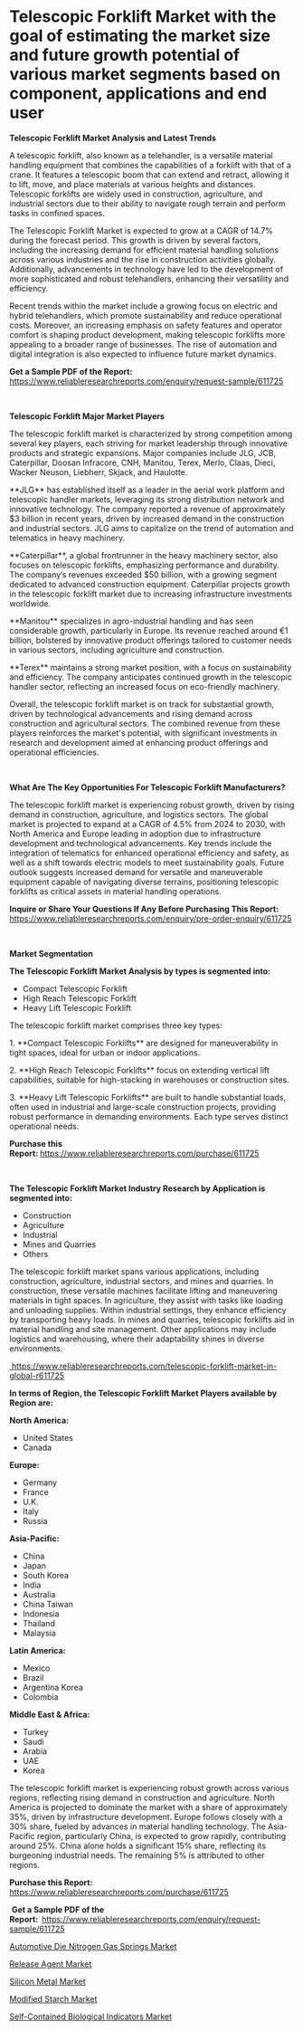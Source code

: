 <p><h1>Telescopic Forklift Market with the goal of estimating the market size and future growth potential of various market segments based on component, applications and end user</h1></p><p><strong>Telescopic Forklift Market Analysis and Latest Trends</strong></p>
<p><p>A telescopic forklift, also known as a telehandler, is a versatile material handling equipment that combines the capabilities of a forklift with that of a crane. It features a telescopic boom that can extend and retract, allowing it to lift, move, and place materials at various heights and distances. Telescopic forklifts are widely used in construction, agriculture, and industrial sectors due to their ability to navigate rough terrain and perform tasks in confined spaces.</p><p>The Telescopic Forklift Market is expected to grow at a CAGR of 14.7% during the forecast period. This growth is driven by several factors, including the increasing demand for efficient material handling solutions across various industries and the rise in construction activities globally. Additionally, advancements in technology have led to the development of more sophisticated and robust telehandlers, enhancing their versatility and efficiency.</p><p>Recent trends within the market include a growing focus on electric and hybrid telehandlers, which promote sustainability and reduce operational costs. Moreover, an increasing emphasis on safety features and operator comfort is shaping product development, making telescopic forklifts more appealing to a broader range of businesses. The rise of automation and digital integration is also expected to influence future market dynamics.</p></p>
<p><strong>Get a Sample PDF of the Report:&nbsp;</strong> <a href="https://www.reliableresearchreports.com/enquiry/request-sample/611725?utm_campaign=9&utm_medium=2&utm_source=Github&utm_content=ia&utm_term=10122024&utm_id=telescopic-forklift">https://www.reliableresearchreports.com/enquiry/request-sample/611725</a></p>
<p>&nbsp;</p>
<p><strong>Telescopic Forklift Major Market Players</strong></p>
<p><p>The telescopic forklift market is characterized by strong competition among several key players, each striving for market leadership through innovative products and strategic expansions. Major companies include JLG, JCB, Caterpillar, Doosan Infracore, CNH, Manitou, Terex, Merlo, Claas, Dieci, Wacker Neuson, Liebherr, Skjack, and Haulotte.</p><p>**JLG** has established itself as a leader in the aerial work platform and telescopic handler markets, leveraging its strong distribution network and innovative technology. The company reported a revenue of approximately $3 billion in recent years, driven by increased demand in the construction and industrial sectors. JLG aims to capitalize on the trend of automation and telematics in heavy machinery.</p><p>**Caterpillar**, a global frontrunner in the heavy machinery sector, also focuses on telescopic forklifts, emphasizing performance and durability. The company’s revenues exceeded $50 billion, with a growing segment dedicated to advanced construction equipment. Caterpillar projects growth in the telescopic forklift market due to increasing infrastructure investments worldwide.</p><p>**Manitou** specializes in agro-industrial handling and has seen considerable growth, particularly in Europe. Its revenue reached around €1 billion, bolstered by innovative product offerings tailored to customer needs in various sectors, including agriculture and construction.</p><p>**Terex** maintains a strong market position, with a focus on sustainability and efficiency. The company anticipates continued growth in the telescopic handler sector, reflecting an increased focus on eco-friendly machinery.</p><p>Overall, the telescopic forklift market is on track for substantial growth, driven by technological advancements and rising demand across construction and agricultural sectors. The combined revenue from these players reinforces the market's potential, with significant investments in research and development aimed at enhancing product offerings and operational efficiencies.</p></p>
<p>&nbsp;</p>
<p><strong>What Are The Key Opportunities For Telescopic Forklift Manufacturers?</strong></p>
<p><p>The telescopic forklift market is experiencing robust growth, driven by rising demand in construction, agriculture, and logistics sectors. The global market is projected to expand at a CAGR of 4.5% from 2024 to 2030, with North America and Europe leading in adoption due to infrastructure development and technological advancements. Key trends include the integration of telematics for enhanced operational efficiency and safety, as well as a shift towards electric models to meet sustainability goals. Future outlook suggests increased demand for versatile and maneuverable equipment capable of navigating diverse terrains, positioning telescopic forklifts as critical assets in material handling operations.</p></p>
<p><strong>Inquire or Share Your Questions If Any Before Purchasing This Report:</strong> <a href="https://www.reliableresearchreports.com/enquiry/pre-order-enquiry/611725?utm_campaign=9&utm_medium=2&utm_source=Github&utm_content=ia&utm_term=10122024&utm_id=telescopic-forklift">https://www.reliableresearchreports.com/enquiry/pre-order-enquiry/611725</a></p>
<p>&nbsp;</p>
<p><strong>Market Segmentation</strong></p>
<p><strong>The Telescopic Forklift Market Analysis by types is segmented into:</strong></p>
<p><ul><li>Compact Telescopic Forklift</li><li>High Reach Telescopic Forklift</li><li>Heavy Lift Telescopic Forklift</li></ul></p>
<p><p>The telescopic forklift market comprises three key types: </p><p>1. **Compact Telescopic Forklifts** are designed for maneuverability in tight spaces, ideal for urban or indoor applications. </p><p>2. **High Reach Telescopic Forklifts** focus on extending vertical lift capabilities, suitable for high-stacking in warehouses or construction sites. </p><p>3. **Heavy Lift Telescopic Forklifts** are built to handle substantial loads, often used in industrial and large-scale construction projects, providing robust performance in demanding environments. Each type serves distinct operational needs.</p></p>
<p><strong>Purchase this Report:&nbsp;</strong><a href="https://www.reliableresearchreports.com/purchase/611725?utm_campaign=9&utm_medium=2&utm_source=Github&utm_content=ia&utm_term=10122024&utm_id=telescopic-forklift">https://www.reliableresearchreports.com/purchase/611725</a></p>
<p>&nbsp;</p>
<p><strong>The Telescopic Forklift Market Industry Research by Application is segmented into:</strong></p>
<p><ul><li>Construction</li><li>Agriculture</li><li>Industrial</li><li>Mines and Quarries</li><li>Others</li></ul></p>
<p><p>The telescopic forklift market spans various applications, including construction, agriculture, industrial sectors, and mines and quarries. In construction, these versatile machines facilitate lifting and maneuvering materials in tight spaces. In agriculture, they assist with tasks like loading and unloading supplies. Within industrial settings, they enhance efficiency by transporting heavy loads. In mines and quarries, telescopic forklifts aid in material handling and site management. Other applications may include logistics and warehousing, where their adaptability shines in diverse environments.</p></p>
<p><a href="https://www.reliableresearchreports.com/telescopic-forklift-market-in-global-r611725?utm_campaign=9&utm_medium=2&utm_source=Github&utm_content=ia&utm_term=10122024&utm_id=telescopic-forklift">&nbsp;https://www.reliableresearchreports.com/telescopic-forklift-market-in-global-r611725</a></p>
<p><strong>In terms of Region, the Telescopic Forklift Market Players available by Region are:</strong></p>
<p>
    <p> <strong> North America: </strong>
        <ul>
            <li>United States</li>
            <li>Canada</li>
        </ul>
        </p> 
    <p> <strong> Europe: </strong>
        <ul>
            <li>Germany</li>
            <li>France</li>
            <li>U.K.</li>
            <li>Italy</li>
            <li>Russia</li>
        </ul>
        </p> 
    <p> <strong> Asia-Pacific: </strong>
        <ul>
            <li>China</li>
            <li>Japan</li>
            <li>South Korea</li>
            <li>India</li>
            <li>Australia</li>
            <li>China Taiwan</li>
            <li>Indonesia</li>
            <li>Thailand</li>
            <li>Malaysia</li>
        </ul>
        </p> 
    <p> <strong> Latin America: </strong>
        <ul>
            <li>Mexico</li>
            <li>Brazil</li>
            <li>Argentina Korea</li>
            <li>Colombia</li>
        </ul>
        </p> 
    <p> <strong> Middle East & Africa: </strong>
        <ul>
            <li>Turkey</li>
            <li>Saudi</li>
            <li>Arabia</li>
            <li>UAE</li>
            <li>Korea</li>
        </ul>
    </p>
    </p>
<p><p>The telescopic forklift market is experiencing robust growth across various regions, reflecting rising demand in construction and agriculture. North America is projected to dominate the market with a share of approximately 35%, driven by infrastructure development. Europe follows closely with a 30% share, fueled by advances in material handling technology. The Asia-Pacific region, particularly China, is expected to grow rapidly, contributing around 25%. China alone holds a significant 15% share, reflecting its burgeoning industrial needs. The remaining 5% is attributed to other regions.</p></p>
<p><strong>Purchase this Report: </strong><a href="https://www.reliableresearchreports.com/purchase/611725?utm_campaign=9&utm_medium=2&utm_source=Github&utm_content=ia&utm_term=10122024&utm_id=telescopic-forklift">https://www.reliableresearchreports.com/purchase/611725</a></p>
<p>&nbsp;<strong>Get a Sample PDF of the Report:&nbsp;&nbsp;</strong><a href="https://www.reliableresearchreports.com/enquiry/request-sample/611725?utm_campaign=9&utm_medium=2&utm_source=Github&utm_content=ia&utm_term=10122024&utm_id=telescopic-forklift">https://www.reliableresearchreports.com/enquiry/request-sample/611725</a></p>
<p><strong></strong></p>
<p><p><a href="https://github.com/wileonie19657/Market-Research-Report-List-1/blob/main/automotive-die-nitrogen-gas-springs-market.md?utm_campaign=9&utm_medium=2&utm_source=Github&utm_content=ia&utm_term=10122024&utm_id=telescopic-forklift">Automotive Die Nitrogen Gas Springs Market</a></p><p><a href="https://www.linkedin.com/pulse/futur-trend-quest-sl8ue?utm_campaign=9&utm_medium=2&utm_source=Github&utm_content=ia&utm_term=10122024&utm_id=telescopic-forklift">Release Agent Market</a></p><p><a href="https://www.linkedin.com/pulse/marketsize2024-2031withca-adaptive-researcher-uhyte?utm_campaign=9&utm_medium=2&utm_source=Github&utm_content=ia&utm_term=10122024&utm_id=telescopic-forklift">Silicon Metal Market</a></p><p><a href="https://www.linkedin.com/pulse/insight-modified-starch-market-size-expected-cagr-55-from-b9xwe?utm_campaign=9&utm_medium=2&utm_source=Github&utm_content=ia&utm_term=10122024&utm_id=telescopic-forklift">Modified Starch Market</a></p><p><a href="https://github.com/AfsanaMia652/Market-Research-Report-List-1/blob/main/self-contained-biological-indicators-market.md?utm_campaign=9&utm_medium=2&utm_source=Github&utm_content=ia&utm_term=10122024&utm_id=telescopic-forklift">Self-Contained Biological Indicators Market</a></p></p>